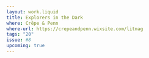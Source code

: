```yaml
---
layout: work.liquid
title: Explorers in the Dark
where: Crêpe & Penn
where-url: https://crepeandpenn.wixsite.com/litmag
tags: "20"
issue: #8
upcoming: true
---
```

